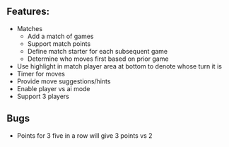 ## Features:

- Matches
  - Add a match of games
  - Support match points
  - Define match starter for each subsequent game
  - Determine who moves first based on prior game
- Use highlight in match player area at bottom to denote whose turn it is
- Timer for moves
- Provide move suggestions/hints
- Enable player vs ai mode
- Support 3 players


## Bugs

- Points for 3 five in a row will give 3 points vs 2

